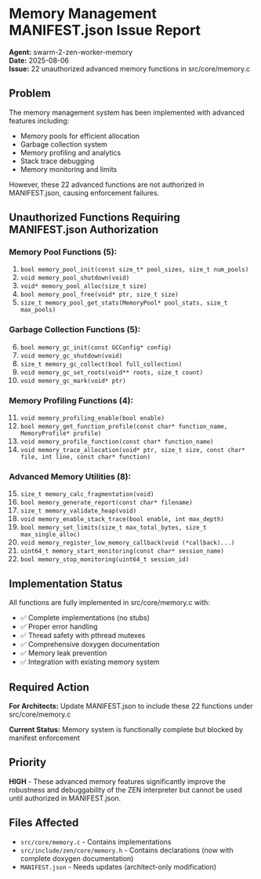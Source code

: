 # Memory Management MANIFEST.json Issue Report

**Agent:** swarm-2-zen-worker-memory  
**Date:** 2025-08-06  
**Issue:** 22 unauthorized advanced memory functions in src/core/memory.c  

## Problem

The memory management system has been implemented with advanced features including:
- Memory pools for efficient allocation
- Garbage collection system
- Memory profiling and analytics
- Stack trace debugging
- Memory monitoring and limits

However, these 22 advanced functions are not authorized in MANIFEST.json, causing enforcement failures.

## Unauthorized Functions Requiring MANIFEST.json Authorization

### Memory Pool Functions (5):
1. `bool memory_pool_init(const size_t* pool_sizes, size_t num_pools)`
2. `void memory_pool_shutdown(void)`
3. `void* memory_pool_alloc(size_t size)`
4. `bool memory_pool_free(void* ptr, size_t size)`
5. `size_t memory_pool_get_stats(MemoryPool* pool_stats, size_t max_pools)`

### Garbage Collection Functions (5):
6. `bool memory_gc_init(const GCConfig* config)`
7. `void memory_gc_shutdown(void)`
8. `size_t memory_gc_collect(bool full_collection)`
9. `void memory_gc_set_roots(void** roots, size_t count)`
10. `void memory_gc_mark(void* ptr)`

### Memory Profiling Functions (4):
11. `void memory_profiling_enable(bool enable)`
12. `bool memory_get_function_profile(const char* function_name, MemoryProfile* profile)`
13. `void memory_profile_function(const char* function_name)`
14. `void memory_trace_allocation(void* ptr, size_t size, const char* file, int line, const char* function)`

### Advanced Memory Utilities (8):
15. `size_t memory_calc_fragmentation(void)`
16. `bool memory_generate_report(const char* filename)`
17. `size_t memory_validate_heap(void)`
18. `void memory_enable_stack_trace(bool enable, int max_depth)`
19. `bool memory_set_limits(size_t max_total_bytes, size_t max_single_alloc)`
20. `void memory_register_low_memory_callback(void (*callback)...)`
21. `uint64_t memory_start_monitoring(const char* session_name)`
22. `bool memory_stop_monitoring(uint64_t session_id)`

## Implementation Status

All functions are fully implemented in src/core/memory.c with:
- ✅ Complete implementations (no stubs)
- ✅ Proper error handling
- ✅ Thread safety with pthread mutexes
- ✅ Comprehensive doxygen documentation
- ✅ Memory leak prevention
- ✅ Integration with existing memory system

## Required Action

**For Architects:** Update MANIFEST.json to include these 22 functions under src/core/memory.c

**Current Status:** Memory system is functionally complete but blocked by manifest enforcement

## Priority

**HIGH** - These advanced memory features significantly improve the robustness and debuggability of the ZEN interpreter but cannot be used until authorized in MANIFEST.json.

## Files Affected

- `src/core/memory.c` - Contains implementations
- `src/include/zen/core/memory.h` - Contains declarations (now with complete doxygen documentation)
- `MANIFEST.json` - Needs updates (architect-only modification)